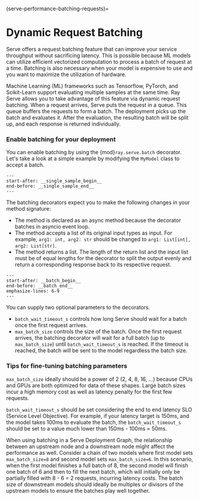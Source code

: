 (serve-performance-batching-requests)=
# Dynamic Request Batching

Serve offers a request batching feature that can improve your service throughput without sacrificing latency. This is possible because ML models can utilize efficient vectorized computation to process a batch of request at a time. Batching is also necessary when your model is expensive to use and you want to maximize the utilization of hardware.

Machine Learning (ML) frameworks such as Tensorflow, PyTorch, and Scikit-Learn support evaluating multiple samples at the same time.
Ray Serve allows you to take advantage of this feature via dynamic request batching.
When a request arrives, Serve puts the request in a queue. This queue buffers the requests to form a batch. The deployment picks up the batch and evaluates it. After the evaluation, the resulting batch will be split up, and each response is returned individually.

### Enable batching for your deployment
You can enable batching by using the {mod}`ray.serve.batch` decorator. Let's take a look at a simple example by modifying the `MyModel` class to accept a batch.
```{literalinclude} doc_code/batching_guide.py
---
start-after: __single_sample_begin__
end-before: __single_sample_end__
---
```

The batching decorators expect you to make the following changes in your method signature:
- The method is declared as an async method because the decorator batches in asyncio event loop.
- The method accepts a list of its original input types as input. For example, `arg1: int, arg2: str` should be changed to `arg1: List[int], arg2: List[str]`.
- The method returns a list. The length of the return list and the input list must be of equal lengths for the decorator to split the output evenly and return a corresponding response back to its respective request.

```{literalinclude} doc_code/batching_guide.py
---
start-after: __batch_begin__
end-before: __batch_end__
emphasize-lines: 6-9
---
```

You can supply two optional parameters to the decorators.
- `batch_wait_timeout_s` controls how long Serve should wait for a batch once the first request arrives.
- `max_batch_size` controls the size of the batch.
Once the first request arrives, the batching decorator will wait for a full batch (up to `max_batch_size`) until `batch_wait_timeout_s` is reached. If the timeout is reached, the batch will be sent to the model regardless the batch size.

### Tips for fine-tuning batching parameters

`max_batch_size` ideally should be a power of 2 (2, 4, 8, 16, ...) because CPUs and GPUs are both optimized for data of these shapes. Large batch sizes incur a high memory cost as well as latency penalty for the first few requests.

`batch_wait_timeout_s` should be set considering the end to end latency SLO (Service Level Objective). For example, if your latency target is 150ms, and the model takes 100ms to evaluate the batch, the `batch_wait_timeout_s` should be set to a value much lower than 150ms - 100ms = 50ms.

When using batching in a Serve Deployment Graph, the relationship between an upstream node and a downstream node might affect the performance as well. Consider a chain of two models where first model sets `max_batch_size=8` and second model sets `max_batch_size=6`. In this scenario, when the first model finishes a full batch of 8, the second model will finish one batch of 6 and then to fill the next batch, which will initially only be partially filled with 8 - 6 = 2 requests, incurring latency costs. The batch size of downstream models should ideally be multiples or divisors of the upstream models to ensure the batches play well together.

